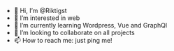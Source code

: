 - 👋 Hi, I’m @Riktigst
- 👀 I’m interested in web
- 🌱 I’m currently learning Wordpress, Vue and GraphQl
- 💞️ I’m looking to collaborate on all projects
- 📫 How to reach me: just ping me!

<!---
Riktigst/Riktigst is a ✨ special ✨ repository because its `README.md` (this file) appears on your GitHub profile.
You can click the Preview link to take a look at your changes.
--->
